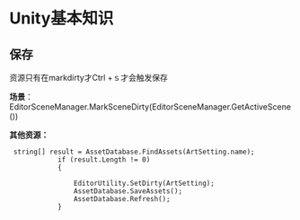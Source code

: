 # Unity基本知识

## 保存

资源只有在markdirty才Ctrl +ｓ才会触发保存

**场景**：EditorSceneManager.MarkSceneDirty\(EditorSceneManager.GetActiveScene\(\)\)

**其他资源：**

```text
 string[] result = AssetDatabase.FindAssets(ArtSetting.name);
            if (result.Length != 0)
            {
           
                EditorUtility.SetDirty(ArtSetting);
                AssetDatabase.SaveAssets();
                AssetDatabase.Refresh();
            }
```



